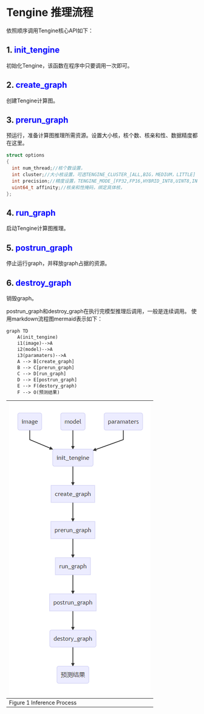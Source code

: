 # Tengine 推理流程
依照顺序调用Tengine核心API如下：

## 1. <font color=blue>init_tengine</font>

初始化Tengine，该函数在程序中只要调用一次即可。

## 2. <font color=blue>create_graph</font>

创建Tengine计算图。

## 3. <font color=blue>prerun_graph</font>

预运行，准备计算图推理所需资源。设置大小核，核个数、核亲和性、数据精度都在这里。

```c
struct options
{
  int num_thread;//核个数设置，
  int cluster;//大小核设置，可选TENGINE_CLUSTER_[ALL,BIG，MEDIUM，LITTLE]
  int precision;//精度设置，TENGINE_MODE_[FP32,FP16,HYBRID_INT8,UINT8,INT8]
  uint64_t affinity;//核亲和性掩码，绑定具体核，
};
```



## 4. <font color=blue>run_graph</font>

启动Tengine计算图推理。

## 5. <font color=blue>postrun_graph</font>

停止运行graph，并释放graph占据的资源。

## 6. <font color=blue>destroy_graph</font>

销毁graph。

postrun_graph和destroy_graph在执行完模型推理后调用，一般是连续调用。
使用markdown流程图mermaid表示如下：

>
```mermaid
graph TD
	A(init_tengine)
	i1(image)-->A
	i2(model)-->A
	i3(paramaters)-->A
	A --> B[create_graph]
    B --> C[prerun_graph]
    C --> D[run_graph]
    D --> E[postrun_graph]
    E --> F(destory_graph)
    F --> O(预测结果)
```
>

| ![img](https://raw.githubusercontent.com/BUG1989/tengine-docs/main/images/clip_image008.png)|
| ------------------------------------------------------------ |
| Figure 1 Inference Process                               |